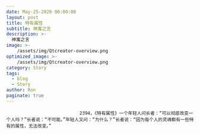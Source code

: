 ```yaml
---
date: May-25-2020 00:00:00
layout: post
title: 特有属性
subtitle: 神寓之言
description: >-
  神寓之言
image: >-
    /assets/img/Qtcreator-overview.png
optimized_image: >-
    /assets/img/Qtcreator-overview.png
category: Story
tags:
  - blog
  - Story
author: Ron
paginate: true
---
```


							　　2394，《特有属性》一个年轻人问长者：“可以彻底改变一个人吗？”长者说：“不可能。”年轻人又问：“为什么？”长者说：“因为每个人的灵魂都有一些特有的属性，无法改变。”
							
							
						